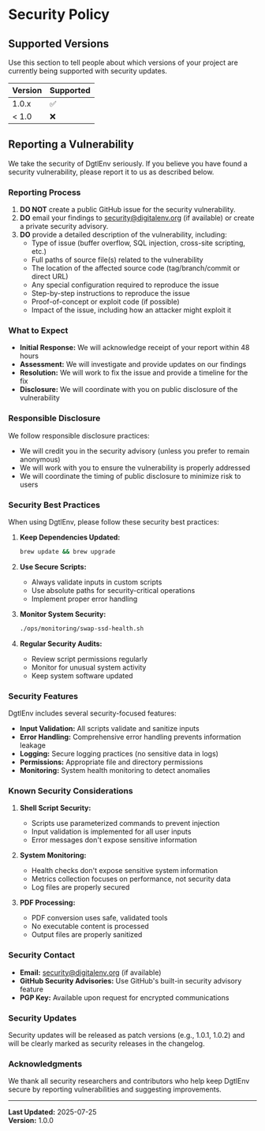 # Security Policy

## Supported Versions

Use this section to tell people about which versions of your project are currently being supported with security updates.

| Version | Supported          |
| ------- | ------------------ |
| 1.0.x   | :white_check_mark: |
| < 1.0   | :x:                |

## Reporting a Vulnerability

We take the security of DgtlEnv seriously. If you believe you have found a security vulnerability, please report it to us as described below.

### Reporting Process

1. **DO NOT** create a public GitHub issue for the security vulnerability.
2. **DO** email your findings to [security@digitalenv.org](mailto:security@digitalenv.org) (if available) or create a private security advisory.
3. **DO** provide a detailed description of the vulnerability, including:
   - Type of issue (buffer overflow, SQL injection, cross-site scripting, etc.)
   - Full paths of source file(s) related to the vulnerability
   - The location of the affected source code (tag/branch/commit or direct URL)
   - Any special configuration required to reproduce the issue
   - Step-by-step instructions to reproduce the issue
   - Proof-of-concept or exploit code (if possible)
   - Impact of the issue, including how an attacker might exploit it

### What to Expect

- **Initial Response:** We will acknowledge receipt of your report within 48 hours
- **Assessment:** We will investigate and provide updates on our findings
- **Resolution:** We will work to fix the issue and provide a timeline for the fix
- **Disclosure:** We will coordinate with you on public disclosure of the vulnerability

### Responsible Disclosure

We follow responsible disclosure practices:

- We will credit you in the security advisory (unless you prefer to remain anonymous)
- We will work with you to ensure the vulnerability is properly addressed
- We will coordinate the timing of public disclosure to minimize risk to users

### Security Best Practices

When using DgtlEnv, please follow these security best practices:

1. **Keep Dependencies Updated:**
   ```bash
   brew update && brew upgrade
   ```

2. **Use Secure Scripts:**
   - Always validate inputs in custom scripts
   - Use absolute paths for security-critical operations
   - Implement proper error handling

3. **Monitor System Security:**
   ```bash
   ./ops/monitoring/swap-ssd-health.sh
   ```

4. **Regular Security Audits:**
   - Review script permissions regularly
   - Monitor for unusual system activity
   - Keep system software updated

### Security Features

DgtlEnv includes several security-focused features:

- **Input Validation:** All scripts validate and sanitize inputs
- **Error Handling:** Comprehensive error handling prevents information leakage
- **Logging:** Secure logging practices (no sensitive data in logs)
- **Permissions:** Appropriate file and directory permissions
- **Monitoring:** System health monitoring to detect anomalies

### Known Security Considerations

1. **Shell Script Security:**
   - Scripts use parameterized commands to prevent injection
   - Input validation is implemented for all user inputs
   - Error messages don't expose sensitive information

2. **System Monitoring:**
   - Health checks don't expose sensitive system information
   - Metrics collection focuses on performance, not security data
   - Log files are properly secured

3. **PDF Processing:**
   - PDF conversion uses safe, validated tools
   - No executable content is processed
   - Output files are properly sanitized

### Security Contact

- **Email:** [security@digitalenv.org](mailto:security@digitalenv.org) (if available)
- **GitHub Security Advisories:** Use GitHub's built-in security advisory feature
- **PGP Key:** Available upon request for encrypted communications

### Security Updates

Security updates will be released as patch versions (e.g., 1.0.1, 1.0.2) and will be clearly marked as security releases in the changelog.

### Acknowledgments

We thank all security researchers and contributors who help keep DgtlEnv secure by reporting vulnerabilities and suggesting improvements.

---

**Last Updated:** 2025-07-25  
**Version:** 1.0.0 